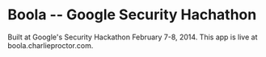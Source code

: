 Boola -- Google Security Hachathon
=====
Built at Google's Security Hackathon February 7-8, 2014.  This app is live at boola.charlieproctor.com.
